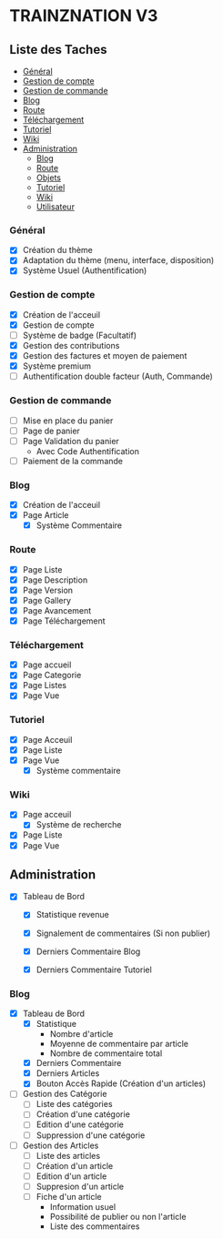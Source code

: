 # TRAINZNATION V3

## Liste des Taches

- [Général](#general)
- [Gestion de compte](#account)
- [Gestion de commande](#checkout)
- [Blog](#blog)
- [Route](#route)
- [Téléchargement](#download)
- [Tutoriel](#tutoriel)
- [Wiki](#wiki)
- [Administration](#admin)
    - [Blog](#admin_blog)
    - [Route](#admin_route)
    - [Objets](#admin_objets)
    - [Tutoriel](#admin_tutoriel)
    - [Wiki](#admin_wiki)
    - [Utilisateur](#admin_user)

### Général <a id='general'></a>

- [x] Création du thème
- [x] Adaptation du thème (menu, interface, disposition)
- [x] Système Usuel (Authentification)

### Gestion de compte <a id='account'></a>

- [x] Création de l'acceuil
- [x] Gestion de compte
- [ ] Système de badge (Facultatif)
- [x] Gestion des contributions
- [x] Gestion des factures et moyen de paiement
- [x] Système premium
- [ ] Authentification double facteur (Auth, Commande)

### Gestion de commande <a id='checkout'></a>

- [ ] Mise en place du panier
- [ ] Page de panier
- [ ] Page Validation du panier
    - Avec Code Authentification
- [ ] Paiement de la commande    

### Blog <a id='blog'></a>

- [x] Création de l'acceuil
- [x] Page Article
    - [x] Système Commentaire
    
### Route <a id='route'></a>

- [x] Page Liste   
- [x] Page Description   
- [x] Page Version   
- [x] Page Gallery  
- [x] Page Avancement  
- [x] Page Téléchargement

### Téléchargement <a id='download'></a>

- [x] Page accueil
- [x] Page Categorie
- [x] Page Listes
- [x] Page Vue

### Tutoriel <a id='tutoriel'></a>

- [x] Page Acceuil
- [x] Page Liste
- [x] Page Vue
    - [x] Système commentaire
    
### Wiki <a id='wiki'></a>

- [x] Page acceuil
    - [x] Système de recherche
- [x] Page Liste        
- [x] Page Vue       

## Administration <a id='admin'></a>
- [x] Tableau de Bord
    - [x] Statistique revenue
    - [x] Signalement de commentaires (Si non publier)
    - [x] Derniers Commentaire Blog
    - [x] Derniers Commentaire Tutoriel
    
    
### Blog <a id='admin_blog'></a> 
- [x] Tableau de Bord
    - [x] Statistique
        - Nombre d'article
        - Moyenne de commentaire par article
        - Nombre de commentaire total
    - [x] Derniers Commentaire
    - [x] Derniers Articles
    - [x] Bouton Accès Rapide (Création d'un articles)
    
- [ ] Gestion des Catégorie
    - [ ] Liste des catégories
    - [ ] Création d'une catégorie    
    - [ ] Edition d'une catégorie    
    - [ ] Suppression d'une catégorie   
    
- [ ] Gestion des Articles
    - [ ] Liste des articles
    - [ ] Création d'un article     
    - [ ] Edition d'un article     
    - [ ] Suppresion d'un article     
    - [ ] Fiche d'un article
        - Information usuel
        - Possibilité de publier ou non l'article
        - Liste des commentaires     
        

  
